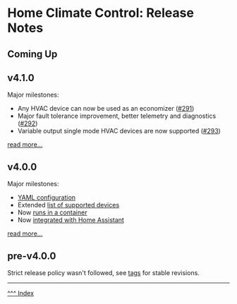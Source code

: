 Home Climate Control: Release Notes
==

## Coming Up

## v4.1.0
Major milestones:

* Any HVAC device can now be used as an economizer ([#291](https://github.com/home-climate-control/dz/issues/291))
* Major fault tolerance improvement, better telemetry and diagnostics ([#292](https://github.com/home-climate-control/dz/issues/292))
* Variable output single mode HVAC devices are now supported ([#293](https://github.com/home-climate-control/dz/issues/293))

[read more...](./release-notes/v4.1.0.md)

## v4.0.0
Major milestones:
* [YAML configuration](../docs/configuration/index.md)
* Extended [list of supported devices](../docs/hardware/index.md)
* Now [runs in a container](../docs/build/index.md#docker)
* Now [integrated with Home Assistant](../docs/configuration/home-assistant.md)

[read more...](./release-notes/v4.0.0.md)

## pre-v4.0.0

Strict release policy wasn't followed, see [tags](https://github.com/home-climate-control/dz/tags) for stable revisions.

---
[^^^ Index](./index.md)
